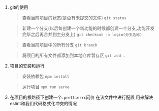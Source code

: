 1. git的使用
    > 查看当前项目的状态(是否有未提交的文件)
    `git status` 

    > 新建一个分支(以后每创建一个新功能的时候都创建一个分支,功能开发完毕之后再合并到主分支上)
    `git checkout -b login(分支名称)` 

    > 查看当前项目中的所有分支
    `git branch`

    > 将项目的所有文件都添加到本地仓库暂存区
    `git add .`

2. 项目的安装和运行
    > 安装依赖包
    `npm install`

    > 运行项目
    `npm run serve`

3. 在项目的根路径下创建一个`.prettierrc`问价
    在该文件中进行配置,用来解决eslint和我们代码格式化冲突的情况